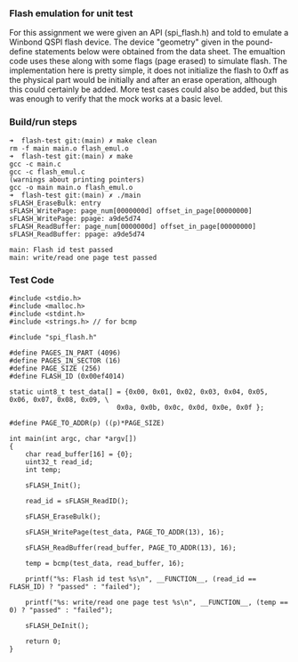 ### Flash emulation for unit test

For this assignment we were given an API (spi_flash.h) and told to emulate a Winbond QSPI flash device. The device "geometry" given in the pound-define statements below were obtained from the data sheet. The emualtion code uses these along with some flags (page erased) to simulate flash. The implementation here is pretty simple, it does not initialize the flash to 0xff as the physical part would be initially and after an erase operation, although this could certainly be added. More test cases could also be added, but this was enough to verify that the mock works at a basic level. 

### Build/run steps

```
➜  flash-test git:(main) ✗ make clean
rm -f main main.o flash_emul.o
➜  flash-test git:(main) ✗ make
gcc -c main.c
gcc -c flash_emul.c
(warnings about printing pointers)
gcc -o main main.o flash_emul.o
➜  flash-test git:(main) ✗ ./main 
sFLASH_EraseBulk: entry
sFLASH_WritePage: page_num[0000000d] offset_in_page[00000000]
sFLASH_WritePage: ppage: a9de5d74
sFLASH_ReadBuffer: page_num[0000000d] offset_in_page[00000000]
sFLASH_ReadBuffer: ppage: a9de5d74

main: Flash id test passed
main: write/read one page test passed

```

### Test Code

```
#include <stdio.h>
#include <malloc.h>
#include <stdint.h>
#include <strings.h> // for bcmp

#include "spi_flash.h"

#define PAGES_IN_PART (4096)
#define PAGES_IN_SECTOR (16)
#define PAGE_SIZE (256)
#define FLASH_ID (0x00ef4014)

static uint8_t test_data[] = {0x00, 0x01, 0x02, 0x03, 0x04, 0x05, 0x06, 0x07, 0x08, 0x09, \
						   0x0a, 0x0b, 0x0c, 0x0d, 0x0e, 0x0f };

#define PAGE_TO_ADDR(p) ((p)*PAGE_SIZE)

int main(int argc, char *argv[])
{
	char read_buffer[16] = {0};
	uint32_t read_id;
	int temp;

	sFLASH_Init();

	read_id = sFLASH_ReadID();

	sFLASH_EraseBulk();

	sFLASH_WritePage(test_data, PAGE_TO_ADDR(13), 16);

	sFLASH_ReadBuffer(read_buffer, PAGE_TO_ADDR(13), 16);

	temp = bcmp(test_data, read_buffer, 16);

	printf("%s: Flash id test %s\n", __FUNCTION__, (read_id == FLASH_ID) ? "passed" : "failed");

	printf("%s: write/read one page test %s\n", __FUNCTION__, (temp == 0) ? "passed" : "failed");

	sFLASH_DeInit();

	return 0;
}
```
